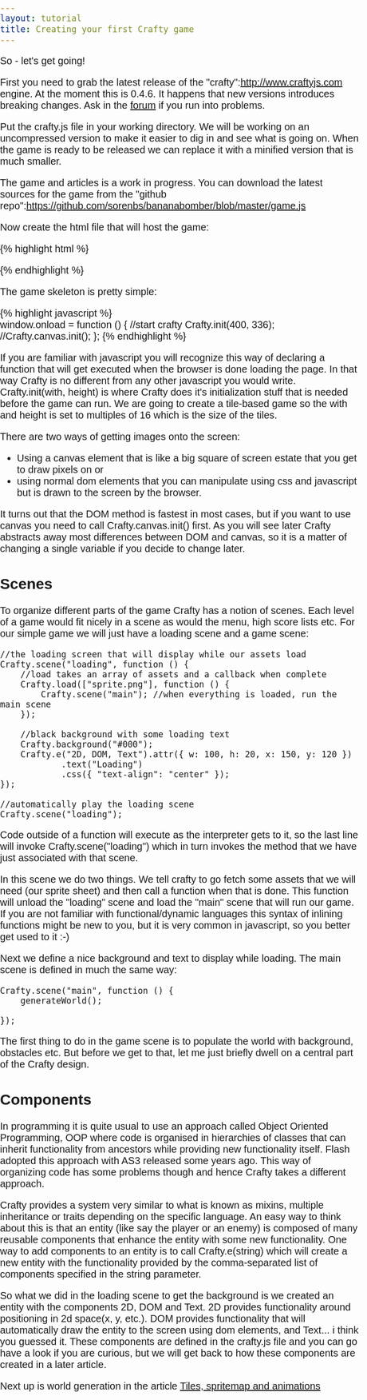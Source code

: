 ```yaml
---
layout: tutorial
title: Creating your first Crafty game
---
```


So - let's get going!

First you need to grab the latest release of the "crafty":http://www.craftyjs.com engine. At the moment this is 0.4.6. It happens that new versions introduces breaking changes. Ask in the [forum](https://groups.google.com/forum/#!forum/craftyjs) if you run into problems. 

Put the crafty.js file in your working directory.
We will be working on an uncompressed version to make it easier to dig in and see what is going on. When the game is ready to be released we can replace it with a minified version that is much smaller.

The game and articles is a work in progress. You can download the latest sources for the game from the "github repo":https://github.com/sorenbs/bananabomber/blob/master/game.js

Now create the html file that will host the game:

{% highlight html %}
<!DOCTYPE html>
<head>
    <script type="text/javascript" src="crafty.js"></script>
    <script type="text/javascript" src="game.js"></script>
    <title>My Crafty Game</title>
    <style>
    body, html { margin:0; padding: 0; overflow:hidden; font-family:Arial; font-size:20px }
    #cr-stage { border:2px solid black; margin:5px auto; color:white }
    </style>
</head>
<body>
</body>
</html>
{% endhighlight %}

The game skeleton is pretty simple:

{% highlight javascript %}    
window.onload = function () {
    //start crafty
    Crafty.init(400, 336);
    //Crafty.canvas.init();
};
{% endhighlight %}

If you are familiar with javascript you will recognize this way of declaring a function that will get executed when the browser is done loading the page. In that way Crafty is no different from any other javascript you would write.
Crafty.init(with, height) is where Crafty does it's initialization stuff that is needed before the game can run.
We are going to create a tile-based game so the with and height is set to multiples of 16 which is the size of the tiles.

There are two ways of getting images onto the screen: 

* Using a canvas element that is like a big square of screen estate that you get to draw pixels on or 
* using normal dom elements that you can manipulate using css and javascript but is drawn to the screen by the browser. 

It turns out that the DOM method is fastest in most cases, but if you want to use canvas you need to call Crafty.canvas.init() first. As you will see later Crafty abstracts away most differences between DOM and canvas, so it is a matter of changing a single variable if you decide to change later.

## Scenes

To organize different parts of the game Crafty has a notion of scenes. Each level of a game would fit nicely in a scene as would the menu, high score lists etc. 
For our simple game we will just have a loading scene and a game scene:

    //the loading screen that will display while our assets load
    Crafty.scene("loading", function () {
        //load takes an array of assets and a callback when complete
        Crafty.load(["sprite.png"], function () {
            Crafty.scene("main"); //when everything is loaded, run the main scene
        });

        //black background with some loading text
        Crafty.background("#000");
        Crafty.e("2D, DOM, Text").attr({ w: 100, h: 20, x: 150, y: 120 })
                .text("Loading")
                .css({ "text-align": "center" });
    });

    //automatically play the loading scene
    Crafty.scene("loading");

Code outside of a function will execute as the interpreter gets to it, so the last line will invoke Crafty.scene("loading") which in turn invokes the method that we have just associated with that scene.

In this scene we do two things. We tell crafty to go fetch some assets that we will need (our sprite sheet) and then call a function when that is done. This function will unload the "loading" scene and load the "main" scene that will run our game. If you are not familiar with functional/dynamic languages this syntax of inlining functions might be new to you, but it is very common in javascript, so you better get used to it :-)

Next we define a nice background and text to display while loading. The main scene is defined in much the same way:

    Crafty.scene("main", function () {
        generateWorld();

    });

The first thing to do in the game scene is to populate the world with background, obstacles etc. But before we get to that, let me just briefly dwell on a central part of the Crafty design.

## Components

In programming it is quite usual to use an approach called Object Oriented Programming, OOP where code is organised in hierarchies of classes that can inherit functionality from ancestors while providing new functionality itself. Flash adopted this approach with AS3 released some years ago. This way of organizing code has some problems though and hence Crafty takes a different approach.

Crafty provides a system very similar to what is known as mixins, multiple inheritance or traits depending on the specific language. An easy way to think about this is that an entity (like say the player or an enemy) is composed of many reusable components that enhance the entity with some new functionality. One way to add components to an entity is to call Crafty.e(string) which will create a new entity with the functionality provided by the comma-separated list of components specified in the string parameter. 

So what we did in the loading scene to get the background is we created an entity with the components 2D, DOM and Text. 2D provides functionality around positioning in 2d space(x, y, etc.). DOM provides functionality that will automatically draw the entity to the screen using dom elements, and Text... i think you guessed it. These components are defined in the crafty.js file and you can go have a look if you are curious, but we will get back to how these components are created in a later article.



Next up is world generation in the article [Tiles, spritemap and animations](spritemap-tiles-and-animations)